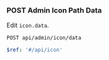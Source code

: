 ### POST Admin Icon Path Data

Edit `icon.data`.

```text
POST api/admin/icon/data
```

```yaml
$ref: '#/api/icon'
```